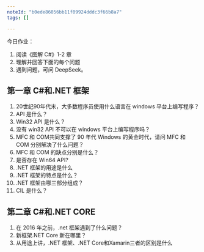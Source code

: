 ```yaml
---
noteId: "b0ede86056bb11f09924dddc3f66b8a7"
tags: []

---
```


今日作业：

1. 阅读《图解 C#》1-2 章
2. 理解并回答下面的每个问题
3. 遇到问题，可问 DeepSeek。


## 第一章 C#和.NET 框架

1. 20世纪90年代末，大多数程序员使用什么语言在 windows 平台上编写程序？
2. API 是什么？
3. Win32 API 是什么？
4. 没有 win32 API 不可以在 windows 平台上编写程序吗？
5. MFC 和 COM共同支撑了 90 年代 Windows 的黄金时代，请问 MFC 和 COM 分别解决了什么问题？
6. MFC 和 COM 的缺点分别是什么？
7. 是否存在 Win64 API?
8. .NET 框架的用途是什么
9. .NET 框架的特点是什么？
10. .NET 框架由哪三部分组成？
11. CIL 是什么？

## 第二章 C#和.NET CORE
1. 在 2016 年之前，.net 框架遇到了什么问题？
2. 新框架.NET Core 新在哪里？
3. 从用途上讲，.NET 框架、.NET Core和Xamarin三者的区别是什么



